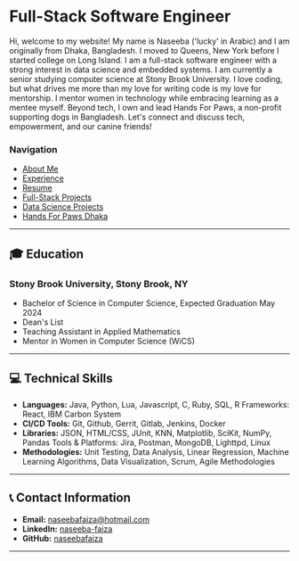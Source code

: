 # Full-Stack Software Engineer

Hi, welcome to my website! My name is Naseeba ('lucky' in Arabic) and I am originally from Dhaka, Bangladesh. I moved to Queens, New York before I started college on Long Island. I am a full-stack software engineer with a strong interest in data science and embedded systems. I am currently a senior studying computer science at Stony Brook University. I love coding, but what drives me more than my love for writing code is my love for mentorship. I mentor women in technology while embracing learning as a mentee myself. Beyond tech, I own and lead Hands For Paws, a non-profit supporting dogs in Bangladesh. Let's connect and discuss tech, empowerment, and our canine friends!

### Navigation
- [About Me](./mds/aboutme.md)
- [Experience](./mds/experience.md)
- [Resume](./mds/resume.md)
- [Full-Stack Projects](./mds/projects.md)
- [Data Science Projects](./mds/dataScienceProjects.md)
- [Hands For Paws Dhaka](./mds/volunteer.md)

---

## 🎓 Education
### Stony Brook University, Stony Brook, NY
- Bachelor of Science in Computer Science, Expected Graduation May 2024
- Dean's List
- Teaching Assistant in Applied Mathematics
- Mentor in Women in Computer Science (WiCS)

---

## 💻 Technical Skills

- **Languages:** Java, Python, Lua, Javascript, C, Ruby, SQL, R Frameworks: React, IBM Carbon System
- **CI/CD Tools:** Git, Github, Gerrit, Gitlab, Jenkins, Docker 
- **Libraries:** JSON, HTML/CSS, JUnit, KNN, Matplotlib, SciKit, NumPy, Pandas Tools & Platforms: Jira, Postman, MongoDB, Lighttpd, Linux
- **Methodologies:** Unit Testing, Data Analysis, Linear Regression, Machine Learning Algorithms, Data Visualization, Scrum, Agile Methodologies

---
## 📞 Contact Information

- **Email:** [naseebafaiza@hotmail.com](mailto:naseebafaiza@hotmail.com)
- **LinkedIn:** [naseeba-faiza](https://www.linkedin.com/in/naseeba-faiza-bbb0871b0/)
- **GitHub:** [naseebafaiza](https://github.com/naseebafaiza)

---
